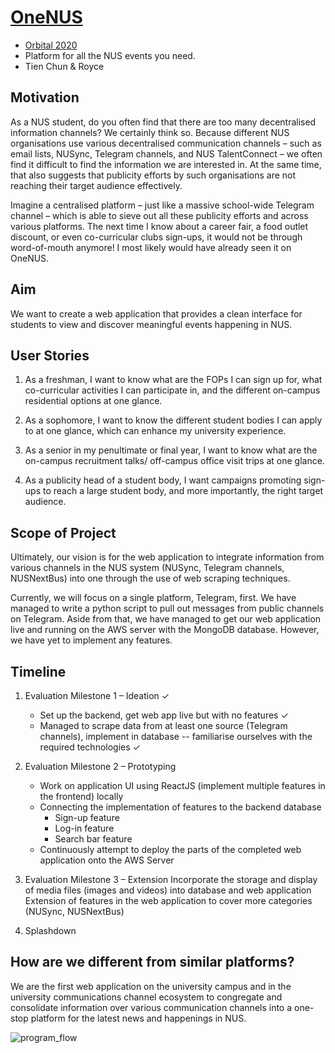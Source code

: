 # [OneNUS](http://ec2-100-25-45-142.compute-1.amazonaws.com/)
  - [Orbital 2020](https://orbital.comp.nus.edu.sg/)
  - Platform for all the NUS events you need.
  - Tien Chun & Royce

## Motivation
As a NUS student, do you often find that there are too many decentralised information channels? We certainly think so. Because different NUS organisations use various decentralised communication channels – such as email lists, NUSync, Telegram channels, and NUS TalentConnect – we often find it difficult to find the information we are interested in. At the same time, that also suggests that publicity efforts by such organisations are not reaching their target audience effectively.

Imagine a centralised platform – just like a massive school-wide Telegram channel – which is able to sieve out all these publicity efforts and across various platforms. The next time I know about a career fair, a food outlet discount, or even co-curricular clubs sign-ups, it would not be through word-of-mouth anymore! I most likely would have already seen it on OneNUS.

## Aim
We want to create a web application that provides a clean interface for students to view and discover meaningful events happening in NUS.


## User Stories
1.	As a freshman, I want to know what are the FOPs I can sign up for, what co-curricular activities I can participate in, and the different on-campus residential options at one glance.
 
2.	As a sophomore, I want to know the different student bodies I can apply to at one glance, which can enhance my university experience.

3.	As a senior in my penultimate or final year, I want to know what are the on-campus recruitment talks/ off-campus office visit trips at one glance.
 
4.	As a publicity head of a student body, I want campaigns promoting sign-ups to reach a large student body, and more importantly, the right target audience.

## Scope of Project

Ultimately, our vision is for the web application to integrate information from various channels in the NUS system (NUSync, Telegram channels, NUSNextBus) into one through the use of web scraping techniques. 

Currently, we will focus on a single platform, Telegram, first. We have managed to write a python script to pull out messages from public channels on Telegram. Aside from that, we have managed to get our web application live and running on the AWS server with the MongoDB database. However, we have yet to implement any features.

## Timeline
1. Evaluation Milestone 1 – Ideation ✓
      - Set up the backend, get web app live but with no features  ✓
      - Managed to scrape data from at least one source (Telegram channels), implement in database -- 
        familiarise ourselves with the required technologies  ✓

2. Evaluation Milestone 2 – Prototyping
      - Work on application UI using ReactJS (implement multiple features in the frontend) locally
      - Connecting the implementation of features to the backend database
         - Sign-up feature
         - Log-in feature
         - Search bar feature
      - Continuously attempt to deploy the parts of the completed web application onto the AWS Server
3.	Evaluation Milestone 3 – Extension
Incorporate the storage and display of media files (images and videos) into database and web application
Extension of features in the web application to cover more categories (NUSync, NUSNextBus)
 
4.	Splashdown

## How are we different from similar platforms?
We are the first web application on the university campus and in the university communications channel ecosystem to congregate and consolidate information over various communication channels into a one-stop platform for the latest news and happenings in NUS.

![program_flow](https://user-images.githubusercontent.com/43946966/84005584-ed0a7080-a99f-11ea-869b-efbc2da09437.jpg)
